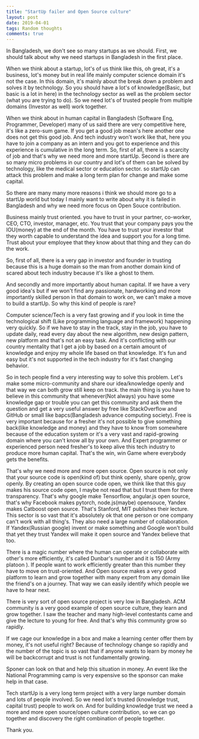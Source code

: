 ```yaml
---
title: "StartUp failer and Open Source culture"
layout: post
date: 2019-04-01
tags: Random thoughts
comments: true
---
```




In Bangladesh, we don't see so many startups as we should. First, we should talk about why we need startups in Bangladesh in the first place.

When we think about a startup, lot's of us think like this, oh great, it's a business, lot's money but in real life mainly computer science domain it's not the case. In this domain, it's mainly about the break down a problem and solves it by technology. So you should have a lot's of knowledge(Basic, but basic is a lot in here) in the technology sector as well as the problem sector (what you are trying to do). So we need lot's of trusted people from multiple domains (Investor as well) work together. 

When we think about in human capital in Bangladesh (Software Eng, Programmer, Developer) many of us said there are very competitive here, it's like a zero-sum game. If you get a good job mean's here another one does not get this good job. And tech industry won't work like that, here you have to join a company as an intern and you got to experience and this experience is cumulative in the long term. So, first of all, there is a scarcity of job and that's why we need more and more startUp. Second is there are so many micro problems in our country and lot's of them can be solved by technology, like the medical sector or education sector. so startUp can attack this problem and make a long term plan for change and make some capital.  

So there are many many more reasons i think we should more go to a startUp world but today I mainly want to write about why it is failed in Bangladesh and why we need more focus on Open Souce contribution. 


Business mainly trust oriented. you have to trust in your partner, co-worker, CEO, CTO, investor, manager, etc. You trust that your company pays you the IOU(money) at the end of the month. You have to trust your investor that they worth capable to understand the idea and support you for a long time. Trust about your employee that they know about that thing and they can do the work. 

So, first of all, there is a very gap in investor and founder in trusting because this is a huge domain so the man from another domain kind of scared about tech industry because it's like a ghost to them. 

And secondly and more importantly about human capital. If we have a very good idea's but if we won't find any passionate, hardworking and more importantly skilled person in that domain to work on, we can't make a move to build a startUp. So why this kind of people is rare?

Computer science/Tech is a very fast growing and if you look in time the technological shift (Like programming language and framework) happening very quickly. So if we have to stay in the track, stay in the job, you have to update daily, read every day about the new algorithm, new design pattern, new platform and that's not an easy task. And it's conflicting with our country mentality that I get a job by based on a certain amount of knowledge and enjoy my whole life based on that knowledge. It's fun and easy but it's not supported in the tech industry for it's fast changing behavior.

So in tech people find a very interesting way to solve this problem. Let's make some micro-community and share our idea/knowledge openly and that way we can both grow still keep on track. the main thing is you have to believe in this community that whenever(Not always) you have some knowledge gap or trouble you can get this community and ask them the question and get a very useful answer by free like StackOverflow and GitHub or small like bapcs(Bangladesh advance computing society). Free is very important because for a fresher it's not possible to give something back(like knowledge and money) and they have to know from somewhere because of the education system or it's a very vast and rapid-growing domain where you can't know all by your own. And Expert programmer or experienced person need fresher's to keep alive this tech industry to produce more human capital. That's the win, win Game where everybody gets the benefits. 

That's why we need more and more open source. Open source is not only that your source code is open(kind of) but think openly, share openly, grow openly. By creating an open source code open, we think like that this guy makes his source code open, I maybe not read that but I trust them for there transparency.  That's why google make Tensorflow, angular.js open source, that's why Facebook makes pytorch, node.js(maybe) opensouce, Yandex makes Catboost open source. That's Stanford, MIT publishes their lecture. This sector is so vast that it's absolutely ok that one person or one company can't work with all thing's. They also need a large number of collaboration. If Yandex(Russian google) invent or make something and Google won't build that yet they trust Yandex will make it open source and Yandex believe that too.  

There is a magic number where the human can operate or collaborate with other's more efficiently, it's called Dunbar's number and it is 150 (Army platoon ). If people want to work efficiently greater than this number they have to move on trust-oriented. And Open source makes a very good platform to learn and grow together with many expert from any domain like the friend's on a journey. That way we can easily identify which people we have to hear next. 

There is very sort of open source project is very low in Bangladesh. ACM community is a very good example of open source culture, they learn and grow together. I saw the teacher and many high-level contestants came and give the lecture to young for free. And that's why this community grow so rapidly. 

If we cage our knowledge in a box and make a learning center offer them by money, it's not useful right? Because of technology change so rapidly and the number of the topic is so vast that if anyone wants to learn by money he will be backcorrupt and trust is not fundamentally growing. 

Sponer can look on that and help this situation in money. An event like the National Programming camp is very expensive so the sponsor can make help in that case. 

Tech startUp is a very long term project with a very large number domain and lots of people involved. So we need lot's trusted (knowledge trust, capital trust) people to work on. And for building knowledge trust we need a more and more open source/open culture contribution, so we can go together and discovery the right combination of people together. 

Thank you.



